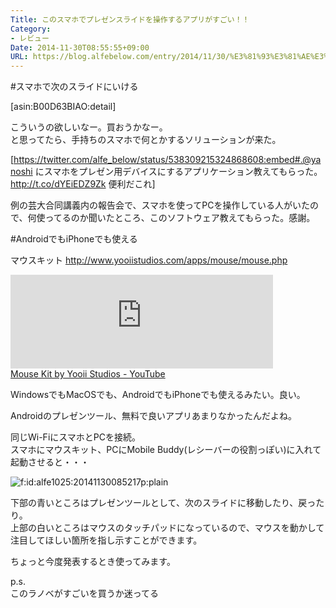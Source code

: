 ```yaml
---
Title: このスマホでプレゼンスライドを操作するアプリがすごい！！
Category:
- レビュー
Date: 2014-11-30T08:55:55+09:00
URL: https://blog.alfebelow.com/entry/2014/11/30/%E3%81%93%E3%81%AE%E3%82%B9%E3%83%9E%E3%83%9B%E3%81%A7%E3%83%97%E3%83%AC%E3%82%BC%E3%83%B3%E3%82%B9%E3%83%A9%E3%82%A4%E3%83%89%E3%82%92%E6%93%8D%E4%BD%9C%E3%81%99%E3%82%8B%E3%82%A2%E3%83%97%E3%83%AA%E3%81%8C
---
```


#スマホで次のスライドにいける

[asin:B00D63BIAO:detail]

こういうの欲しいなー。買おうかなー。  
と思ってたら、手持ちのスマホで何とかするソリューションが来た。


[https://twitter.com/alfe_below/status/538309215324868608:embed#.@yanoshi にスマホをプレゼン用デバイスにするアプリケーション教えてもらった。http://t.co/dYEiEDZ9Zk 便利だこれ]



例の芸大合同講義内の報告会で、スマホを使ってPCを操作している人がいたので、何使ってるのか聞いたところ、このソフトウェア教えてもらった。感謝。



<!-- more -->

#AndroidでもiPhoneでも使える

マウスキット http://www.yooiistudios.com/apps/mouse/mouse.php


<iframe width="420" frameborder="0" allowfullscreen="" src="https://youtube.googleapis.com/v/c-8hMP8-uLE&amp;source=uds"></iframe><br><a href="https://www.youtube.com/watch?v=c-8hMP8-uLE">Mouse Kit by Yooii Studios - YouTube</a>



WindowsでもMacOSでも、AndroidでもiPhoneでも使えるみたい。良い。

Androidのプレゼンツール、無料で良いアプリあまりなかったんだよね。

同じWi-FiにスマホとPCを接続。  
スマホにマウスキット、PCにMobile Buddy(レシーバーの役割っぽい)に入れて起動させると・・・

<p><span itemscope itemtype="http://schema.org/Photograph"><img src="http://cdn-ak.f.st-hatena.com/images/fotolife/a/alfe1025/20141130/20141130085217.png" alt="f:id:alfe1025:20141130085217p:plain" title="f:id:alfe1025:20141130085217p:plain" class="hatena-fotolife" itemprop="image"></span></p>


下部の青いところはプレゼンツールとして、次のスライドに移動したり、戻ったり。  
上部の白いところはマウスのタッチパッドになっているので、マウスを動かして注目してほしい箇所を指し示すことができます。

ちょっと今度発表するとき使ってみます。

p.s.  
このラノベがすごいを買うか迷ってる
